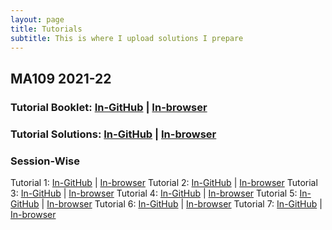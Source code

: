 ```yaml
---
layout: page
title: Tutorials
subtitle: This is where I upload solutions I prepare
---
```


## MA109 2021-22

### Tutorial Booklet: [In-GitHub](https://github.com/sarthakmittal92/sarthakmittal92.github.io/blob/main/tuts/MA109/booklet.pdf) | [In-browser](/MA109/booklet.pdf)
### Tutorial Solutions: [In-GitHub](https://github.com/sarthakmittal92/sarthakmittal92.github.io/blob/main/tuts/MA109/solutions.pdf) | [In-browser](/MA109/solutions.pdf)

### Session-Wise
Tutorial 1: [In-GitHub](https://github.com/sarthakmittal92/sarthakmittal92.github.io/blob/main/tuts/MA109/tut1.pdf) | [In-browser](/MA109/tut1.pdf)
Tutorial 2: [In-GitHub](https://github.com/sarthakmittal92/sarthakmittal92.github.io/blob/main/tuts/MA109/tut2.pdf) | [In-browser](/MA109/tut2.pdf)
Tutorial 3: [In-GitHub](https://github.com/sarthakmittal92/sarthakmittal92.github.io/blob/main/tuts/MA109/tut3.pdf) | [In-browser](/MA109/tut3.pdf)
Tutorial 4: [In-GitHub](https://github.com/sarthakmittal92/sarthakmittal92.github.io/blob/main/tuts/MA109/tut4.pdf) | [In-browser](/MA109/tut4.pdf)
Tutorial 5: [In-GitHub](https://github.com/sarthakmittal92/sarthakmittal92.github.io/blob/main/tuts/MA109/tut5.pdf) | [In-browser](/MA109/tut5.pdf)
Tutorial 6: [In-GitHub](https://github.com/sarthakmittal92/sarthakmittal92.github.io/blob/main/tuts/MA109/tut6.pdf) | [In-browser](/MA109/tut6.pdf)
Tutorial 7: [In-GitHub](https://github.com/sarthakmittal92/sarthakmittal92.github.io/blob/main/tuts/MA109/tut7.pdf) | [In-browser](/MA109/tut7.pdf)